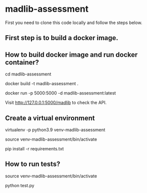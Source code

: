 # madlib-assessment

First you need to clone this code locally and follow the steps
below.

## First step is to build a docker image.

## How to build docker image and run docker container?

cd madlib-assessment

docker build -t madlib-assessment .

docker run -p 5000:5000 -d madlib-assessment:latest

Visit http://127.0.0.1:5000/madlib to check the API.


## Create a virtual environment

virtualenv -p python3.9 venv-madlib-assessment

source venv-madlib-assessment/bin/activate

pip install -r requirements.txt

## How to run tests?

source venv-madlib-assessment/bin/activate

python test.py
